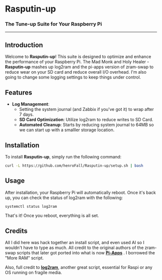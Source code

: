 # Rasputin-up
### The Tune-up Suite for Your Raspberry Pi

---

## Introduction

Welcome to **Rasputin-up**! This suite is designed to optimize and enhance the performance of your Raspberry Pi. The Mad Monk and Holy Healer - **Rasputin-up** mashes up log2ram and the pi-apps version of zram-swap to reduce wear on your SD card and reduce overall I/O overhead. I'm also going to change some logging settings to keep things under control.

## Features

- **Log Management**: 
  - Setting the system journal (and Zabbix if you've got it) to wrap after 7 days.
  - **SD Card Optimization**: Utilize log2ram to reduce writes to SD Card.
  - **Automated Cleanup**: Starts by reducing system journal to 64MB so we can start up with a smalller storage location.

## Installation

To install **Rasputin-up**, simply run the following command:

```bash
curl -L https://github.com/henroFall/Rasputin-up/setup.sh | bash
```

## Usage

After installation, your Raspberry Pi will automatically reboot. Once it's back up, you can check the status of log2ram with the following:

```bash
systemctl status log2ram
```

That's it! Once you reboot, everything is all set.

## Credits

All I did here was hack together an install script, and even used AI so I wouldn't have to type as much. All credit to the original authors of the zram-swap scripts that later got ported into what is now **[Pi-Apps](https://github.com/Botspot/pi-apps)** . I borrowed the "More RAM" script. 

Also, full credit to **[log2ram](https://github.com/azlux/log2ram)**, another great script, essential for Raspi or any OS running on fragile media. 

